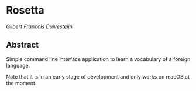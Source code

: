 # Rosetta

_Gilbert Francois Duivesteijn_


## Abstract

Simple command line interface application to learn a vocabulary of a foreign language.

Note that it is in an early stage of development and only works on macOS at the moment.
